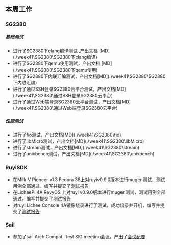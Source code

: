 ## 本周工作

###  SG2380

##### 基础测试

- 进行了SG2380下clang编译测试 ,产出文档 [MD](.\week41\SG2380\SG2380下clang编译\)
- 进行了SG2380下qemu使用测试，产出文档 [MD](.\week41\SG2380\SG2380下qemu使用\)
- 进行了SG2380下内联汇编测试，产出文档[MD](.\week41\SG2380\SG2380下内联汇编\)
- 进行了通过SSH登录SG2380云平台测试，产出文档[MD](.\week41\SG2380\通过SSH登录SG2380云平台\)
- 进行了通过Web端登录SG2380云平台测试，产出文档[MD](.\week41\SG2380\通过Web端登录SG2380云平台\)

##### 性能测试

- 进行了fio测试，产出文档[MD](.\week41\SG2380\fio\)
- 进行了libMicro测试，产出文档[MD](.\week41\SG2380\libMicro\)
- 进行了stream测试，产出文档[MD](.\week41\SG2380\stream\)
- 进行了unixbench测试，产出文档[MD](.\week41\SG2380\unixbench\)

### RuyiSDK

- 在Milk-V Pioneer v1.3  Fedora 38上对ruyiv0.9.0版本进行mugen测试，测试用例全部通过，编写并提交了[测试报告](https://gitee.com/yunxiangluo/ruyisdk-test/blob/master/20240423/fedora-SG2042-Pioneer.md)
-  在LicheePi 4A RevyOS 上对ruyi v0.9.0版本进行mugen测试，测试用例全部通过，编写并提交了[测试报告](https://gitee.com/yunxiangluo/ruyisdk-test/blob/master/20240423/RevyOS-LPi4A.md)
-  对ruyi Lichee Console 4A镜像烧录进行了测试，成功烧录并开机，编写并提交了[测试报告](https://gitee.com/yunxiangluo/ruyisdk-test/blob/master/20240423/LicheeConsole4A%E9%95%9C%E5%83%8F%E7%83%A7%E5%86%99%E6%B5%8B%E8%AF%95.md)

### Sail

- 参加了sail Arch Compat. Test SlG meeting会议，产出了[会议纪要](./wekk41/note.md)